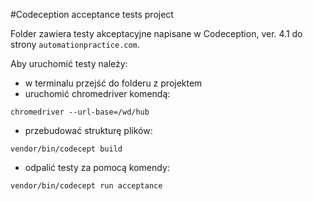 #Codeception acceptance tests project

Folder zawiera testy akceptacyjne napisane w Codeception, ver. 4.1 do strony `automationpractice.com`.

Aby uruchomić testy należy:

- w terminalu przejść do folderu z projektem
- uruchomić chromedriver komendą:
```shell script
chromedriver --url-base=/wd/hub
```
- przebudować strukturę plików:
```shell script
vendor/bin/codecept build
```
- odpalić testy za pomocą komendy:
```shell script
vendor/bin/codecept run acceptance
```
